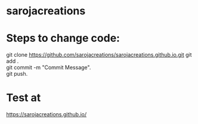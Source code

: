 # sarojacreations

# Steps to change code:
git clone https://github.com/sarojacreations/sarojacreations.github.io.git
git add .  
git commit -m "Commit Message".  
git push.  

# Test at
https://sarojacreations.github.io/
